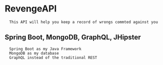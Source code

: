 # RevengeAPI

      This API will help you keep a record of wrongs commted against you
      
      
## Spring Boot, MongoDB, GraphQL, JHipster

      Spring Boot as my Java Framework
      MongoDB as my database
      GraphQL instead of the traditional REST
